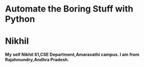 # Automate the Boring Stuff with Python


# Nikhil

**My self Nikhil S1,CSE Department,Amaravathi campus. I am from Rajahmundry,Andhra Pradesh.**
